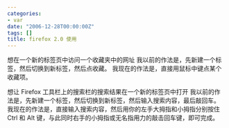 ```yaml
---
categories:
- var
date: "2006-12-28T00:00:00Z"
tags: []
title: firefox 2.0 使用
---
```


想在一个新的标签页中访问一个收藏夹中的网址
我以前的作法是，先新建一个标签，然后切换到新标签，然后点收藏。
我现在的作法是，直接用鼠标中键点某个收藏项。

想让 Firefox 工具栏上的搜索栏的搜索结果在一个新的标签页中打开
我以前的作法是，先新建一个标签，然后切换到新标签，然后输入搜索内容，最后敲回车。
我现在的作法是，直接输入搜索内容，然后用你的左手大拇指和小拇指分别按住 Ctrl 和 Alt 键，与此同时右手的小拇指或无名指用力的敲击回车键，即可完成。 
